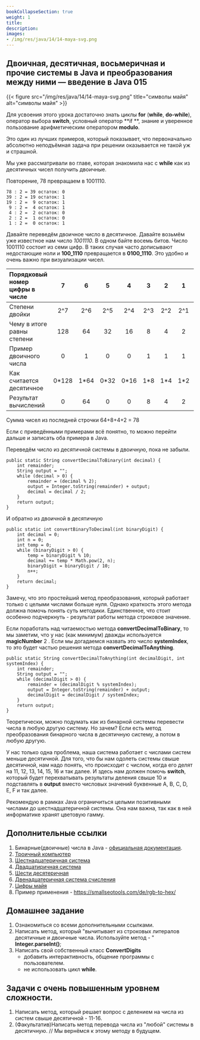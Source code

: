 ```yaml
---
bookCollapseSection: true
weight: 1
title:
description:
images:
- /img/res/java/14/14-maya-svg.png
---
```


## Двоичная, десятичная, восьмеричная и прочие системы в Java и преобразования между ними — введение в Java 015

{{< figure src="/img/res/java/14/14-maya-svg.png" title="символы майя" alt="символы майя" >}}

Для усвоения этого урока достаточно знать циклы **for** (**while**, **do-while**), оператор выбора **switch**, условный оператор **if
**, знание и уверенное пользование арифметическим оператором **modulo**.

Это один из лучших примеров, который показывает, что первоначально абсолютно неподъёмная задача при решении оказывается не такой уж и страшной.

Мы уже рассматривали во главе, которая знакомила нас с **while** как из десятичных чисел получить двоичные.

Повторение, 78 превращаем в 1001110. 

```code
78 : 2 = 39 остаток: 0
39 : 2 = 19 остаток: 1
19 : 2 =  9 остаток: 1
 9 : 2 =  4 остаток: 1
 4 : 2 =  2 остаток: 0
 2 : 2 =  1 остаток: 0
 1 : 2 =  0 остаток: 1
```

Давайте переведём двоичное число в десятичное. Давайте возьмём уже известное нам число _1001110_. В одном байте восемь битов. Число 1001110
 состоит из семи цифр. В таких случая часто дописывают недостающие ноли и **100_1110** превращается в **0100_1110**. Это удобно и очень важно при визуализации чисел.

|Порядковый номер цифры в числе|7|6|5|4|3|2|1|0|
|:----|:----:|:----:|:----:|:----:|:----:|:----:|:----:|:----:|
|Степени двойки|2^7|2^6|2^5|2^4|2^3|2^2|2^1|2^0|
|Чему в итоге равны степени|128| 64| 32| 16| 8| 4| 2| 1|
|Пример двоичного числа|0|1|0|0|1|1|1|0|
|Как считается десятичное|0*128|1*64|0*32|0*16|1*8|1*4|1*2|0*1|
|Результат вычислений |0|64|0|0|8|4|2|0|

Сумма чисел из последней строчки 64+8+4+2 = 78

Если с приведёнными примерами всё понятно, то можно перейти дальше и записать оба примера в Java. 

Переведём число из десятичной системы в двоичную, пока не забыли.

```code
public static String convertDecimalToBinary(int decimal) {
    int remainder;
    String output = "";
    while (decimal > 0) {
        remainder = (decimal % 2);
        output = Integer.toString(remainder) + output; 
        decimal = decimal / 2;
    }
    return output;
}
```

И обратно из двоичной в десятичную

```code
public static int convertBinaryToDecimal(int binaryDigit) {
    int decimal = 0;
    int n = 0;
    int temp = 0;
    while (binaryDigit > 0) {
        temp = binaryDigit % 10;
        decimal += temp * Math.pow(2, n);
        binaryDigit = binaryDigit / 10;
        n++;
    }
    return decimal;
}
```

Замечу, что это простейший метод преобразования, который работает только с целыми числами больше нуля. Однако краткость этого метода должна помочь понять суть методики. Единственное, что стоит особенно подчеркнуть - результат работы метода строковое значение. 

Если поработать над читаемостью метода **convertDecimalToBinary**, то мы заметим, что у нас (как минимум) дважды используется **magicNumber** 2
. Если мы догадаемся назвать это число **systemIndex**, то это будет частью решения метода **convertDecimalToAnything**.

```code
public static String convertDecimalToAnything(int decimalDigit, int systemIndex) {
    int remainder;
    String output = "";
    while (decimalDigit > 0) {
        remainder = (decimalDigit % systemIndex);
        output = Integer.toString(remainder) + output;
        decimalDigit = decimalDigit / systemIndex;
    }
    return output;
}
```

Теоретически, можно подумать как из бинарной системы перевести числа в любую другую систему. Но зачем? Если есть метод преобразования бинарного числа в десятичную систему, а потом в любую другую. 

У нас только одна проблема, наша система работает с числами систем меньше десятичной. Для того, что бы нам одолеть системы свыше десятичной, нам надо понять, что происходит с числом, когда его делят на 11, 12, 13, 14, 15, 16 и так далее. И здесь нам должен помочь **switch**, который будет перехватывать результаты деления свыше 10 и подставлять в **output** вместо числовых значений буквенные A, B, C, D, E, F и так далее. 

Рекомендую в рамках Java ограничиться целыми позитивными числами до шестнадцатеричной системы. Она нам важна, так как в ней информатике хранят цветовую гамму.

## Дополнительные ссылки

1. Бинарные(двоичные) числа в Java - [официальная документация](https://docs.oracle.com/javase/8/docs/technotes/guides/language/binary-literals.html).
1. [Троичный компьютер
](https://ru.wikipedia.org/wiki/%D0%A2%D1%80%D0%BE%D0%B8%D1%87%D0%BD%D1%8B%D0%B9_%D0%BA%D0%BE%D0%BC%D0%BF%D1%8C%D1%8E%D1%82%D0%B5%D1%80)
2. [Шестнадцатеричная система](https://ru.wikipedia.org/wiki/%D0%A8%D0%B5%D1%81%D1%82%D0%BD%D0%B0%D0%B4%D1%86%D0%B0%D1%82%D0%B5%D1%80%D0%B8%D1%87%D0%BD%D0%B0%D1%8F_%D1%81%D0%B8%D1%81%D1%82%D0%B5%D0%BC%D0%B0_%D1%81%D1%87%D0%B8%D1%81%D0%BB%D0%B5%D0%BD%D0%B8%D1%8F)
3. [Двадцатиричная система](https://ru.wikipedia.org/wiki/%D0%94%D0%B2%D0%B0%D0%B4%D1%86%D0%B0%D1%82%D0%B5%D1%80%D0%B8%D1%87%D0%BD%D0%B0%D1%8F_%D1%81%D0%B8%D1%81%D1%82%D0%B5%D0%BC%D0%B0_%D1%81%D1%87%D0%B8%D1%81%D0%BB%D0%B5%D0%BD%D0%B8%D1%8F)
4. [Шести десятеричная](https://ru.wikipedia.org/wiki/%D0%A8%D0%B5%D1%81%D1%82%D0%B8%D0%B4%D0%B5%D1%81%D1%8F%D1%82%D0%B5%D1%80%D0%B8%D1%87%D0%BD%D0%B0%D1%8F_%D1%81%D0%B8%D1%81%D1%82%D0%B5%D0%BC%D0%B0_%D1%81%D1%87%D0%B8%D1%81%D0%BB%D0%B5%D0%BD%D0%B8%D1%8F)
5. [Двенадцатеричная система счисления](https://ru.wikipedia.org/wiki/%D0%94%D0%B2%D0%B5%D0%BD%D0%B0%D0%B4%D1%86%D0%B0%D1%82%D0%B5%D1%80%D0%B8%D1%87%D0%BD%D0%B0%D1%8F_%D1%81%D0%B8%D1%81%D1%82%D0%B5%D0%BC%D0%B0_%D1%81%D1%87%D0%B8%D1%81%D0%BB%D0%B5%D0%BD%D0%B8%D1%8F)
6. [Цифры майя](https://ru.wikipedia.org/wiki/%D0%A6%D0%B8%D1%84%D1%80%D1%8B_%D0%BC%D0%B0%D0%B9%D1%8F)
7. Пример применения - https://smallseotools.com/de/rgb-to-hex/
  
## Домашнее задание

1. Ознакомиться со всеми дополнительными ссылками.
2. Написать метод, который "вычитывает из строковых литералов десятичные и двоичные числа. Используйте метод - " **Integer.parseInt()**;
3. Написать свой собственный класс **ConvertDigits**
    - добавить интерактивность, общение программы с пользователем. 
    - не использовать цикл **while**.
    
## Задачи с очень повышенным уровнем сложности.

1. Написать метод, который решает вопрос с делением на числа из систем свыше десятичной - 11-16.
2. (Факультатив)Написать метод перевода числа из "любой" системы в десятичную. // Мы вернёмся к этому методу в будущем.


